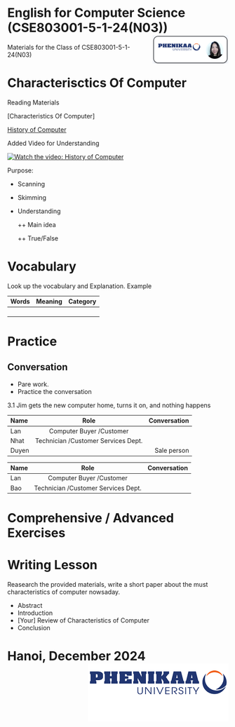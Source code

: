 # English for Computer Science (CSE803001-5-1-24(N03)) <img src='img/nglthu.png' align='right'> 


Materials for the Class of CSE803001-5-1-24(N03)

# Characterisctics Of Computer
Reading Materials

[Characteristics Of Computer]

[History of Computer](Computer/HistoryofComputers.pdf)

Added Video for Understanding


[![Watch the video: History of Computer](https://nglthu.github.io/English_5_1_24/img/computer.png)](https://www.youtube.com/watch?v=gjVX47dLlN8)



Purpose:
+ Scanning
  
+ Skimming
  
+ Understanding
  
  ++ Main idea
  
  ++ True/False
  



# Vocabulary
 
   Look up the vocabulary and Explanation.
   Example

| Words            | Meaning | Category|
| :---------------- | :------: | ----: |
| |     |  |
|  |     |  |
|  |     |  |
| |     |  |

# Practice
## Conversation

+ Pare work. 
+ Practice the conversation



3.1 Jim gets the new
computer home, turns
it on, and nothing happens


| Name            | Role | Conversation|
| :---------------- | :------: | ----: |
| Lan| Computer Buyer /Customer    |  |
| Nhat |  Technician /Customer  Services Dept. |  |
| Duyen |     | Sale person |

| Name            | Role | Conversation|
| :---------------- | :------: | ----: |
| Lan| Computer Buyer /Customer    |  |
| Bao |  Technician /Customer  Services Dept. |  |





# Comprehensive / Advanced Exercises

# Writing Lesson

Reasearch the provided materials, write a short paper about the must characteristics of computer nowsaday.

+ Abstract
+ Introduction
+ [Your] Review of Characteristics of Computer
+ Conclusion


# Hanoi, December 2024 <img src='img/logo.png' align='right'> 
